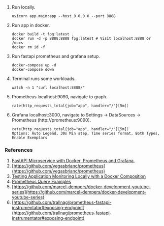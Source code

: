 1. Run locally.
    ```
    uvicorn app.main:app --host 0.0.0.0 --port 8888
    ```
2. Run app in docker.
    ```
    docker build -t fpg:latest .
    docker run -d -p 8888:8888 fpg:latest # Visit localhost:8888 or /docs
    docker rm id -f
    ```
3. Run fastapi prometheus and grafana setup.
    ```
    docker-compose up -d
    docker-compose down
    ```
4. Terminal runs some workloads.
    ```
    watch -n 1 "curl localhost:8888/"
    ```
5. Prometheus localhost:9090, navigate to graph.
    ```
    rate(http_requests_total{job="app", handler="/"}[5m])
    ```
6. Grafana localhost:3000, navigate to Settings -> DataSources -> Prometheus (http://prometheus:9090).
    ```
    rate(http_requests_total{job="app", handler="/"}[5m])
    Options: Auto Legend, 30s Min step, Time series format, Both Types, Enable Exemplars
    ```

### References
1. [FastAPI Microservice with Docker, Prometheus and Grafana.](https://www.youtube.com/watch?v=A6K0ZXUKgYg)
2. [https://github.com/vegasbrianc/prometheus](https://github.com/vegasbrianc/prometheus)
3. [Testing Application Monitoring Locally with a Docker Composition](https://dev.to/camptocamp-ops/testing-application-monitoring-locally-with-a-docker-composition-47hn)
4. [Prometheus Query Examples](https://prometheus.io/docs/prometheus/latest/querying/examples/)
5. [https://github.com/marcel-dempers/docker-development-youtube-series](https://github.com/marcel-dempers/docker-development-youtube-series)
6. [https://github.com/trallnag/prometheus-fastapi-instrumentator#exposing-endpoint](https://github.com/trallnag/prometheus-fastapi-instrumentator#exposing-endpoint)
